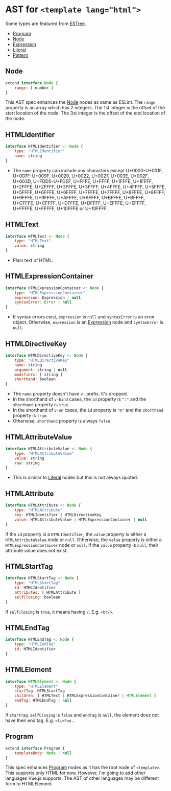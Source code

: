 # AST for `<template lang="html">`

Some types are featured from [ESTree].

- [Program]
- [Node]
- [Expression]
- [Literal]
- [Pattern]

## Node

```js
extend interface Node {
    range: [ number ]
}
```

This AST spec enhances the [Node] nodes as same as ESLint.
The `range` property is an array which has 2 integers.
The 1st integer is the offset of the start location of the node.
The 3st integer is the offset of the end location of the node.

## HTMLIdentifier

```js
interface HTMLIdentifier <: Node {
    type: "HTMLIdentifier"
    name: string
}
```

- The `name` property can include any characters except U+0000-U+001F, U+007F-U+009F,
  U+0020, U+0022, U+0027, U+003E, U+002F, U+003D, U+FDD0-U+FDEF, U+FFFE, U+FFFF,
  U+1FFFE, U+1FFFF, U+2FFFE, U+2FFFF, U+3FFFE, U+3FFFF, U+4FFFE, U+4FFFF, U+5FFFE,
  U+5FFFF, U+6FFFE, U+6FFFF, U+7FFFE, U+7FFFF, U+8FFFE, U+8FFFF, U+9FFFE, U+9FFFF,
  U+AFFFE, U+AFFFF, U+BFFFE, U+BFFFF, U+CFFFE, U+CFFFF, U+DFFFE, U+DFFFF, U+EFFFE,
  U+EFFFF, U+FFFFE, U+FFFFF, U+10FFFE or U+10FFFF.

## HTMLText

```js
interface HTMLText <: Node {
    type: "HTMLText"
    value: string
}
```

- Plain text of HTML.

## HTMLExpressionContainer

```js
interface HTMLExpressionContainer <: Node {
    type: "HTMLExpressionContainer"
    expression: Expression | null
    syntaxError: Error | null
}
```

- If syntax errors exist, `expression` is `null` and `syntaxError` is an error object. Otherwise, `expression` is an [Expression] node and `syntaxError` is `null`.

## HTMLDirectiveKey

```js
interface HTMLDirectiveKey <: Node {
    type: "HTMLDirectiveKey"
    name: string
    argument: string | null
    modifiers: [ string ]
    shorthand: boolean
}
```

- The `name` property doesn't have `v-` prefix. It's dropped.
- In the shorthand of `v-bind` cases, the `id` property is `":"` and the `shorthand` property is `true`.
- In the shorthand of `v-on` cases, the `id` property is `"@"` and the `shorthand` property is `true`.
- Otherwise, `shorthand` property is always `false`.

## HTMLAttributeValue

```js
interface HTMLAttributeValue <: Node {
    type: "HTMLAttributeValue"
    value: string
    raw: string
}
```

- This is similar to [Literal] nodes but this is not always quoted.

## HTMLAttribute

```js
interface HTMLAttribute <: Node {
    type: "HTMLAttribute"
    key: HTMLIdentifier | HTMLDirectiveKey
    value: HTMLAttributeValue | HTMLExpressionContainer | null
}
```

If the `id` property is a `HTMLIdentifier`, the `value` property is either a `HTMLAttributeValue` node or `null`. Otherwise, the `value` property is either a `HTMLExpressionContainer` node or `null`.
If the `value` property is `null`, their attribute value does not exist.

## HTMLStartTag

```js
interface HTMLStartTag <: Node {
    type: "HTMLStartTag"
    id: HTMLIdentifier
    attributes: [ HTMLAttribute ]
    selfClosing: boolean
}
```

If `selfClosing` is `true`, it means having `/`. E.g. `<br/>`.

## HTMLEndTag

```js
interface HTMLEndTag <: Node {
    type: "HTMLEndTag"
    id: HTMLIdentifier
}
```

## HTMLElement

```js
interface HTMLElement <: Node {
    type: "HTMLElement"
    startTag: HTMLStartTag
    children: [ HTMLText | HTMLExpressionContainer | HTMLElement ]
    endTag: HTMLEndTag | null
}
```

If `startTag.selfClosing` is `false` and `endTag` is `null`, the element does not have their end tag. E.g. `<li>Foo.`.

## Program

```js
extend interface Program {
    templateBody: Node | null
}
```

This spec enhances [Program] nodes as it has the root node of `<template>`.
This supports only HTML for now. However, I'm going to add other languages Vue.js supports. The AST of other languages may be different form to HTMLElement.

[ESTree]:     https://github.com/estree/estree
[Program]:    https://github.com/estree/estree/blob/master/es5.md#programs
[Node]:       https://github.com/estree/estree/blob/master/es5.md#node-objects
[Expression]: https://github.com/estree/estree/blob/master/es5.md#expression
[Literal]:    https://github.com/estree/estree/blob/master/es5.md#literal
[Pattern]:    https://github.com/estree/estree/blob/master/es5.md#patterns

